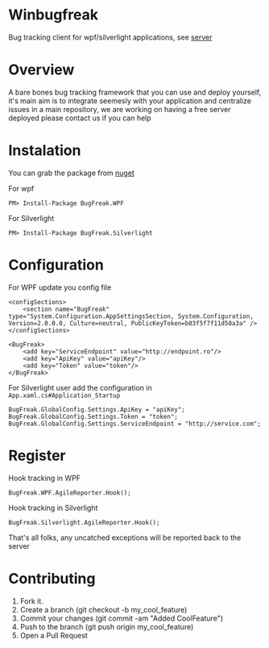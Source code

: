 Winbugfreak
===========

Bug tracking client for wpf/silverlight applications, see [server](https://github.com/agilefreaks/apibugfreak)

Overview
========

A bare bones bug tracking framework that you can use and deploy yourself, it's main aim is to integrate seemesly 
with your application and centralize issues in a main repository, we are working on having a free server deployed
please contact us if you can help

Instalation
===========

You can grab the package from [nuget](http://www.nuget.org/)

For wpf
```
PM> Install-Package BugFreak.WPF
```

For Silverlight
```
PM> Install-Package BugFreak.Silverlight
```

Configuration
=============

For WPF update you config file
```
<configSections>
	<section name="BugFreak" type="System.Configuration.AppSettingsSection, System.Configuration, Version=2.0.0.0, Culture=neutral, PublicKeyToken=b03f5f7f11d50a3a" />
</configSections>

<BugFreak>
	<add key="ServiceEndpoint" value="http://endpoint.ro"/>
	<add key="ApiKey" value="apiKey"/>
	<add key="Token" value="token"/>
</BugFreak>

```

For Silverlight user add the configuration in `App.xaml.cs#Application_Startup`

```
BugFreak.GlobalConfig.Settings.ApiKey = "apiKey";
BugFreak.GlobalConfig.Settings.Token = "token";
BugFreak.GlobalConfig.Settings.ServiceEndpoint = "http://service.com";
```

Register
========

Hook tracking in WPF
```
BugFreak.WPF.AgileReporter.Hook();
```

Hook tracking in Silverlight
```
BugFreak.Silverlight.AgileReporter.Hook();
```

That's all folks, any uncatched exceptions will be reported back to the server

Contributing
============

1. Fork it.
2. Create a branch (git checkout -b my_cool_feature)
3. Commit your changes (git commit -am "Added CoolFeature")
4. Push to the branch (git push origin my_cool_feature)
5. Open a Pull Request
